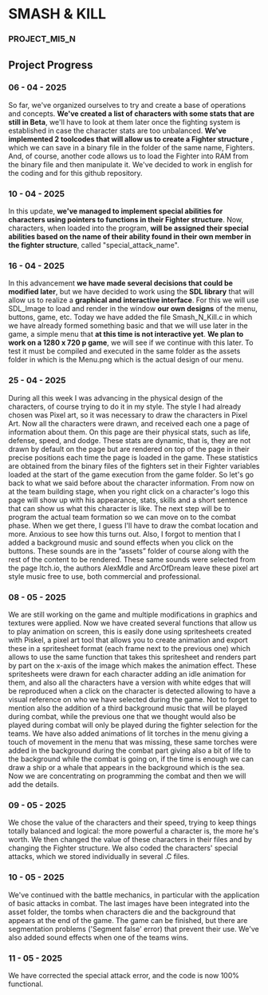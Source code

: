 # SMASH & KILL
### PROJECT_MI5_N

## Project Progress
### 06 - 04 - 2025
So far, we've organized ourselves to try and create a base of operations and concepts. **We've created a list of characters with some stats that are still in Beta**, we'll have to look at them later once the fighting system is established in case the character stats are too unbalanced.
**We've implemented 2 toolcodes that will allow us to create a Fighter structure** , which we can save in a binary file in the folder of the same name, Fighters. And, of course, another code allows us to load the Fighter into RAM from the binary file and then manipulate it.
We've decided to work in english for the coding and for this github repository.

### 10 - 04 - 2025
In this update, **we've managed to implement special abilities for characters using pointers to functions in their Fighter structure**. Now, characters, when loaded into the program, **will be assigned their special abilities based on the name of their ability found in their own member in the fighter structure**, called "special_attack_name".

### 16 - 04 - 2025
In this advancement **we have made several decisions that could be modified later**, but we have decided to work using the **SDL library** that will allow us to realize a **graphical and interactive interface**. For this we will use SDL_Image to load and render in the window **our own designs** of the menu, buttons, game, etc. Today we have added the file Smash_N_Kill.c in which we have already formed something basic and that we will use later in the game, a simple menu that **at this time is not interactive yet**. **We plan to work on a 1280 x 720 p game**, we will see if we continue with this later. To test it must be compiled and executed in the same folder as the assets folder in which is the Menu.png which is the actual design of our menu.

### 25 - 04 - 2025
During all this week I was advancing in the physical design of the characters, of course trying to do it in my style. The style I had already chosen was Pixel art, so it was necessary to draw the characters in Pixel Art. Now all the characters were drawn, and received each one a page of information about them. On this page are their physical stats, such as life, defense, speed, and dodge. These stats are dynamic, that is, they are not drawn by default on the page but are rendered on top of the page in their precise positions each time the page is loaded in the game. These statistics are obtained from the binary files of the fighters set in their Fighter variables loaded at the start of the game execution from the game folder. So let's go back to what we said before about the character information.
From now on at the team building stage, when you right click on a character's logo this page will show up with his appearance, stats, skills and a short sentence that can show us what this character is like.
The next step will be to program the actual team formation so we can move on to the combat phase. When we get there, I guess I'll have to draw the combat location and more. Anxious to see how this turns out.
Also, I forgot to mention that I added a background music and sound effects when you click on the buttons. These sounds are in the “assets” folder of course along with the rest of the content to be rendered. These same sounds were selected from the page Itch.io, the authors AlexMdle and ArcOfDream leave these pixel art style music free to use, both commercial and professional.

### 08 - 05 - 2025
We are still working on the game and multiple modifications in graphics and textures were applied. Now we have created several functions that allow us to play animation on screen, this is easily done using spritesheets created with Piskel, a pixel art tool that allows you to create animation and export these in a spritesheet format (each frame next to the previous one) which allows to use the same function that takes this spritesheet and renders part by part on the x-axis of the image which makes the animation effect. These spritesheets were drawn for each character adding an idle animation for them, and also all the characters have a version with white edges that will be reproduced when a click on the character is detected allowing to have a visual reference on who we have selected during the game.
Not to forget to mention also the addition of a third background music that will be played during combat, while the previous one that we thought would also be played during combat will only be played during the fighter selection for the teams.
We have also added animations of lit torches in the menu giving a touch of movement in the menu that was missing, these same torches were added in the background during the combat part giving also a bit of life to the background while the combat is going on, if the time is enough we can draw a ship or a whale that appears in the background which is the sea.
Now we are concentrating on programming the combat and then we will add the details.

### 09 - 05 - 2025
We chose the value of the characters and their speed, trying to keep things totally balanced and logical: the more powerful a character is, the more he's worth. We then changed the value of these characters in their files and by changing the Fighter structure. We also coded the characters' special attacks, which we stored individually in several .C files.


### 10 - 05 - 2025
We've continued with the battle mechanics, in particular with the application of basic attacks in combat. The last images have been integrated into the asset folder, the tombs when characters die and the background that appears at the end of the game. The game can be finished, but there are segmentation problems ('Segment false' error) that prevent their use. We've also added sound effects when one of the teams wins.

### 11 - 05 - 2025
We have corrected the special attack error, and the code is now 100% functional.

